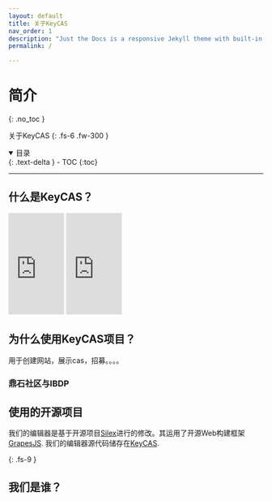 ```yaml
---
layout: default
title: 关于KeyCAS
nav_order: 1
description: "Just the Docs is a responsive Jekyll theme with built-in search that is easily customizable and hosted on GitHub Pages."
permalink: /

---
```

# 简介
{: .no_toc }

关于KeyCAS
{: .fs-6 .fw-300 }


<details open markdown="block">
  <summary>
    目录
  </summary>
  {: .text-delta }
- TOC
{:toc}
</details>

---
## 什么是KeyCAS？

<iframe width="110" height="200" src="https://www.myinstants.com/instant/buzzer-89244/embed/" frameborder="0" scrolling="no"></iframe>
<iframe width="110" height="200" src="https://www.myinstants.com/en/instant/oh-my-god-bro-oh-hell-nah-man-42939/?utm_source=copy&utm_medium=share" frameborder="0" scrolling="no"></iframe>

## 为什么使用KeyCAS项目？
用于创建网站，展示cas，招募。。。。

### 鼎石社区与IBDP

## 使用的开源项目

我们的编辑器是基于开源项目[Silex](https://www.silex.me/)进行的修改。其运用了开源Web构建框架[GrapesJS](https://grapesjs.com/). 我们的编辑器源代码储存在[KeyCAS](https://github.com/JeremyZXi/KeyCAS).

{: .fs-9 }

## 我们是谁？




